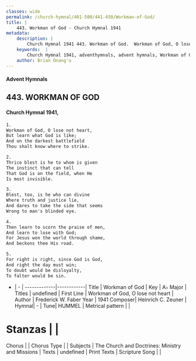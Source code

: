 ```yaml
---
classes: wide
permalink: /church-hymnal/401-500/441-450/Workman-of-God/
title: |
    443. Workman of God - Church Hymnal 1941
metadata:
    description: |
        Church Hymnal 1941 443. Workman of God.  Workman of God, O lose not heart,  But learn what God is like;  And on the darkest battlefield  Thou shalt know where to strike. 
    keywords:  |
        Church Hymnal 1941, adventhymnals, advent hymnals, Workman of God, Workman of God, O lose not heart. 
    author: Brian Onang'o
---
```


#### Advent Hymnals
## 443. WORKMAN OF GOD
####  Church Hymnal 1941,

```txt
1.
Workman of God, O lose not heart, 
But learn what God is like; 
And on the darkest battlefield 
Thou shalt know where to strike. 

2.
Thrice blest is he to whom is given 
The instinct that can tell 
That God is on the field, when He 
Is most invisible. 

3.
Blest, too, is he who can divine 
Where truth and justice lie, 
And dares to take the side that seems 
Wrong to man's blinded eye. 

4.
Then learn to scorn the praise of men, 
And learn to lose with God; 
For Jesus won the world through shame, 
And beckons thee His road. 

5.
For right is right, since God is God, 
And right the day must win; 
To doubt would be disloyalty, 
To falter would be sin.

```

- |   -  |
-------------|------------|
Title | Workman of God |
Key | A♭ Major |
Titles | undefined |
First Line | Workman of God, O lose not heart |
Author | Frederick W. Faber
Year | 1941
Composer| Heinrich C. Zeuner |
Hymnal|  - |
Tune| HUMMEL |
Metrical pattern | |
# Stanzas |  |
Chorus |  |
Chorus Type |  |
Subjects | The Church and Doctrines: Ministry and Missions |
Texts | undefined |
Print Texts | 
Scripture Song |  |
    
